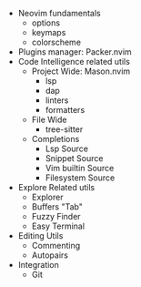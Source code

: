 - Neovim fundamentals
  - options
  - keymaps
  - colorscheme
- Plugins manager: Packer.nvim
- Code Intelligence related utils
  - Project Wide: Mason.nvim
    - lsp
    - dap
    - linters
    - formatters
  - File Wide
    - tree-sitter
  - Completions
    - Lsp Source
    - Snippet Source
    - Vim builtin Source
    - Filesystem Source
- Explore Related utils
  - Explorer
  - Buffers "Tab"
  - Fuzzy Finder
  - Easy Terminal
- Editing Utils
  - Commenting
  - Autopairs
- Integration
  - Git
